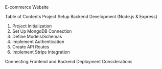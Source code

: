 E-commerce Website

Table of Contents
    Project Setup
Backend Development (Node.js & Express)
1. Project Initialization
2. Set Up MongoDB Connection
3. Define Models/Schemas
4. Implement Authentication
5. Create API Routes
6. Implement Stripe Integration

Connecting Frontend and Backend
Deployment Considerations